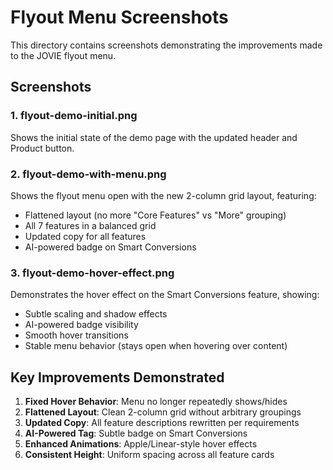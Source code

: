 # Flyout Menu Screenshots

This directory contains screenshots demonstrating the improvements made to the JOVIE flyout menu.

## Screenshots

### 1. flyout-demo-initial.png

Shows the initial state of the demo page with the updated header and Product button.

### 2. flyout-demo-with-menu.png

Shows the flyout menu open with the new 2-column grid layout, featuring:

- Flattened layout (no more "Core Features" vs "More" grouping)
- All 7 features in a balanced grid
- Updated copy for all features
- AI-powered badge on Smart Conversions

### 3. flyout-demo-hover-effect.png

Demonstrates the hover effect on the Smart Conversions feature, showing:

- Subtle scaling and shadow effects
- AI-powered badge visibility
- Smooth hover transitions
- Stable menu behavior (stays open when hovering over content)

## Key Improvements Demonstrated

1. **Fixed Hover Behavior**: Menu no longer repeatedly shows/hides
2. **Flattened Layout**: Clean 2-column grid without arbitrary groupings
3. **Updated Copy**: All feature descriptions rewritten per requirements
4. **AI-Powered Tag**: Subtle badge on Smart Conversions
5. **Enhanced Animations**: Apple/Linear-style hover effects
6. **Consistent Height**: Uniform spacing across all feature cards
